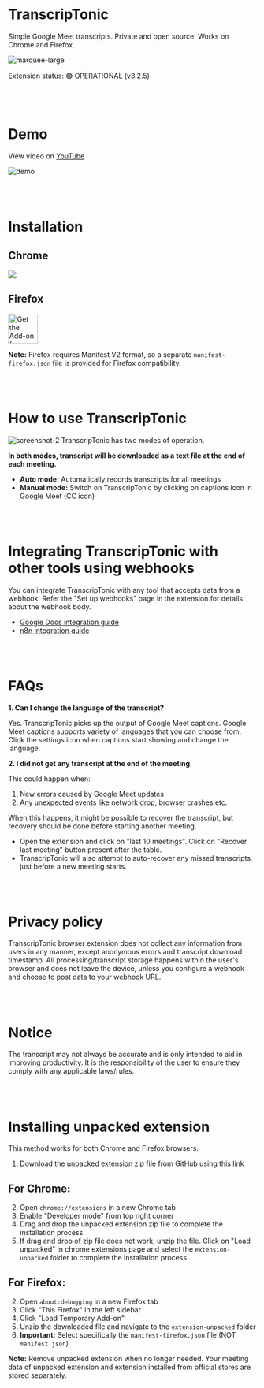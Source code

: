 # TranscripTonic
Simple Google Meet transcripts. Private and open source. Works on Chrome and Firefox.

![marquee-large](/assets/marquee-large.png)

Extension status: 🟢 OPERATIONAL (v3.2.5)

<br />
<br />



# Demo
View video on [YouTube](https://www.youtube.com/watch?v=ARL6HbkakX4)

![demo](/assets/demo.gif)


<br />
<br />


# Installation

## Chrome
<a href="https://chromewebstore.google.com/detail/ciepnfnceimjehngolkijpnbappkkiag" target="_blank">
    <img src="https://developer.chrome.com/static/docs/webstore/branding/image/iNEddTyWiMfLSwFD6qGq.png" />
</a>

## Firefox
<a href="https://addons.mozilla.org/en-US/firefox/addon/transcriptonic-mv2/" target="_blank">
    <img src="https://blog.mozilla.org/addons/files/2020/04/get-the-addon-fx-apr-2020.svg" alt="Get the Add-on for Firefox" height="60px" />
</a>

**Note:** Firefox requires Manifest V2 format, so a separate `manifest-firefox.json` file is provided for Firefox compatibility.

<br />
<br />

# How to use TranscripTonic
![screenshot-2](/assets/screenshot-2.png)
TranscripTonic has two modes of operation.

**In both modes, transcript will be downloaded as a text file at the end of each meeting.**

- **Auto mode:** Automatically records transcripts for all meetings
- **Manual mode:** Switch on TranscripTonic by clicking on captions icon in Google Meet (CC icon)


<br />
<br />

# Integrating TranscripTonic with other tools using webhooks
You can integrate TranscripTonic with any tool that accepts data from a webhook. Refer the "Set up webhooks" page in the extension for details about the webhook body.
- [Google Docs integration guide](https://github.com/vivek-nexus/transcriptonic/wiki/Google-Docs-integration-guide?utm_source=readme)
- [n8n integration guide](https://github.com/vivek-nexus/transcriptonic/wiki/n8n-integration-guide?utm_source=readme)

<br />
<br />

# FAQs

**1. Can I change the language of the transcript?**

Yes. TranscripTonic picks up the output of Google Meet captions. Google Meet captions supports variety of languages that you can choose from. Click the settings icon when captions start showing and change the language.

**2. I did not get any transcript at the end of the meeting.**

This could happen when:
1. New errors caused by Google Meet updates
2. Any unexpected events like network drop, browser crashes etc.

When this happens, it might be possible to recover the transcript, but recovery should be done before starting another meeting.
- Open the extension and click on "last 10 meetings". Click on "Recover last meeting" button present after the table.
- TranscripTonic will also attempt to auto-recover any missed transcripts, just before a new meeting starts.

<br />
<br />

# Privacy policy
TranscripTonic browser extension does not collect any information from users in any manner, except anonymous errors and transcript download timestamp. All processing/transcript storage happens within the user's browser and does not leave the device, unless you configure a webhook and choose to post data to your webhook URL.

<br />
<br />

# Notice
The transcript may not always be accurate and is only intended to aid in improving productivity. It is the responsibility of the user to ensure they comply with any applicable laws/rules.

<br />
<br />

# Installing unpacked extension
This method works for both Chrome and Firefox browsers.

1. Download the unpacked extension zip file from GitHub using this [link](https://raw.githubusercontent.com/vivek-nexus/transcriptonic/refs/heads/main/extension-unpacked.zip)

## For Chrome:
2. Open `chrome://extensions` in a new Chrome tab
3. Enable "Developer mode" from top right corner
4. Drag and drop the unpacked extension zip file to complete the installation process
5. If drag and drop of zip file does not work, unzip the file. Click on "Load unpacked" in chrome extensions page and select the `extension-unpacked` folder to complete the installation process.

## For Firefox:
2. Open `about:debugging` in a new Firefox tab
3. Click "This Firefox" in the left sidebar
4. Click "Load Temporary Add-on"
5. Unzip the downloaded file and navigate to the `extension-unpacked` folder
6. **Important:** Select specifically the `manifest-firefox.json` file (NOT `manifest.json`)

**Note:** Remove unpacked extension when no longer needed. Your meeting data of unpacked extension and extension installed from official stores are stored separately.

<br />
<br />
